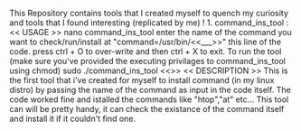 This Repository contains tools that I created myself to quench my curiosity and tools that I found interesting (replicated by me)
! 1. command_ins_tool     :  << USAGE >>
                              nano command_ins_tool
                              enter the name of the command you want to check/run/install 
                              at "command=/usr/bin/<<___>>" this line of the code.
                              press ctrl + O to over-write and then ctrl + X to exit.
                              To run the tool
                              (make sure you've provided the executing privilages to command_ins_tool using chmod)
                              sudo ./command_ins_tool
                              <<>>
                            << DESCRIPTION >>
                             This is the first tool that i've created for myself to install command (in my linux distro) 
                             by passing the name of the command as input in the code
                             itself.
                             The code worked fine and istalled the commands like "htop","at" etc...
                             This tool can will be pretty handy, it can check the existance of the
                             command itself and install it if it couldn't find one.
                             
                             
